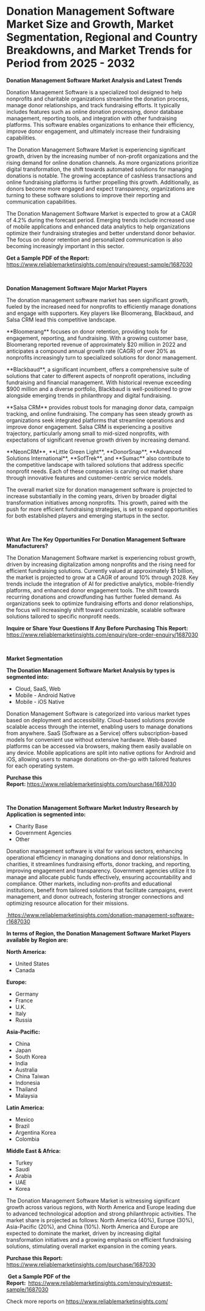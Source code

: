 <p><h1>Donation Management Software Market Size and Growth, Market Segmentation, Regional and Country Breakdowns, and Market Trends for Period from 2025 -  2032</h1></p><p><strong>Donation Management Software Market Analysis and Latest Trends</strong></p>
<p><p>Donation Management Software is a specialized tool designed to help nonprofits and charitable organizations streamline the donation process, manage donor relationships, and track fundraising efforts. It typically includes features such as online donation processing, donor database management, reporting tools, and integration with other fundraising platforms. This software enables organizations to enhance their efficiency, improve donor engagement, and ultimately increase their fundraising capabilities.</p><p>The Donation Management Software Market is experiencing significant growth, driven by the increasing number of non-profit organizations and the rising demand for online donation channels. As more organizations prioritize digital transformation, the shift towards automated solutions for managing donations is notable. The growing acceptance of cashless transactions and online fundraising platforms is further propelling this growth. Additionally, as donors become more engaged and expect transparency, organizations are turning to these software solutions to improve their reporting and communication capabilities.</p><p>The Donation Management Software Market is expected to grow at a CAGR of 4.2% during the forecast period. Emerging trends include increased use of mobile applications and enhanced data analytics to help organizations optimize their fundraising strategies and better understand donor behavior. The focus on donor retention and personalized communication is also becoming increasingly important in this sector.</p></p>
<p><strong>Get a Sample PDF of the Report:&nbsp;</strong> <a href="https://www.reliablemarketinsights.com/enquiry/request-sample/1687030?utm_campaign=3137&utm_medium=2&utm_source=Github&utm_content=ia&utm_term=26032025&utm_id=donation-management-software">https://www.reliablemarketinsights.com/enquiry/request-sample/1687030</a></p>
<p>&nbsp;</p>
<p><strong>Donation Management Software Major Market Players</strong></p>
<p><p>The donation management software market has seen significant growth, fueled by the increased need for nonprofits to efficiently manage donations and engage with supporters. Key players like Bloomerang, Blackbaud, and Salsa CRM lead this competitive landscape.</p><p>**Bloomerang** focuses on donor retention, providing tools for engagement, reporting, and fundraising. With a growing customer base, Bloomerang reported revenue of approximately $20 million in 2022 and anticipates a compound annual growth rate (CAGR) of over 20% as nonprofits increasingly turn to specialized solutions for donor management.</p><p>**Blackbaud**, a significant incumbent, offers a comprehensive suite of solutions that cater to different aspects of nonprofit operations, including fundraising and financial management. With historical revenue exceeding $900 million and a diverse portfolio, Blackbaud is well-positioned to grow alongside emerging trends in philanthropy and digital fundraising.</p><p>**Salsa CRM** provides robust tools for managing donor data, campaign tracking, and online fundraising. The company has seen steady growth as organizations seek integrated platforms that streamline operations and improve donor engagement. Salsa CRM is experiencing a positive trajectory, particularly among small to mid-sized nonprofits, with expectations of significant revenue growth driven by increasing demand.</p><p>**NeonCRM**, **Little Green Light**, **DonorSnap**, **Advanced Solutions International**, **SofTrek**, and **Sumac** also contribute to the competitive landscape with tailored solutions that address specific nonprofit needs. Each of these companies is carving out market share through innovative features and customer-centric service models.</p><p>The overall market size for donation management software is projected to increase substantially in the coming years, driven by broader digital transformation initiatives among nonprofits. This growth, paired with the push for more efficient fundraising strategies, is set to expand opportunities for both established players and emerging startups in the sector.</p></p>
<p>&nbsp;</p>
<p><strong>What Are The Key Opportunities For Donation Management Software Manufacturers?</strong></p>
<p><p>The Donation Management Software market is experiencing robust growth, driven by increasing digitalization among nonprofits and the rising need for efficient fundraising solutions. Currently valued at approximately $1 billion, the market is projected to grow at a CAGR of around 10% through 2028. Key trends include the integration of AI for predictive analytics, mobile-friendly platforms, and enhanced donor engagement tools. The shift towards recurring donations and crowdfunding has further fueled demand. As organizations seek to optimize fundraising efforts and donor relationships, the focus will increasingly shift toward customizable, scalable software solutions tailored to specific nonprofit needs.</p></p>
<p><strong>Inquire or Share Your Questions If Any Before Purchasing This Report:</strong> <a href="https://www.reliablemarketinsights.com/enquiry/pre-order-enquiry/1687030?utm_campaign=3137&utm_medium=2&utm_source=Github&utm_content=ia&utm_term=26032025&utm_id=donation-management-software">https://www.reliablemarketinsights.com/enquiry/pre-order-enquiry/1687030</a></p>
<p>&nbsp;</p>
<p><strong>Market Segmentation</strong></p>
<p><strong>The Donation Management Software Market Analysis by types is segmented into:</strong></p>
<p><ul><li>Cloud, SaaS, Web</li><li>Mobile - Android Native</li><li>Mobile - iOS Native</li></ul></p>
<p><p>Donation Management Software is categorized into various market types based on deployment and accessibility. Cloud-based solutions provide scalable access through the internet, enabling users to manage donations from anywhere. SaaS (Software as a Service) offers subscription-based models for convenient use without extensive hardware. Web-based platforms can be accessed via browsers, making them easily available on any device. Mobile applications are split into native options for Android and iOS, allowing users to manage donations on-the-go with tailored features for each operating system.</p></p>
<p><strong>Purchase this Report:&nbsp;</strong><a href="https://www.reliablemarketinsights.com/purchase/1687030?utm_campaign=3137&utm_medium=2&utm_source=Github&utm_content=ia&utm_term=26032025&utm_id=donation-management-software">https://www.reliablemarketinsights.com/purchase/1687030</a></p>
<p>&nbsp;</p>
<p><strong>The Donation Management Software Market Industry Research by Application is segmented into:</strong></p>
<p><ul><li>Charity Base</li><li>Government Agencies</li><li>Other</li></ul></p>
<p><p>Donation management software is vital for various sectors, enhancing operational efficiency in managing donations and donor relationships. In charities, it streamlines fundraising efforts, donor tracking, and reporting, improving engagement and transparency. Government agencies utilize it to manage and allocate public funds effectively, ensuring accountability and compliance. Other markets, including non-profits and educational institutions, benefit from tailored solutions that facilitate campaigns, event management, and donor outreach, fostering stronger connections and optimizing resource allocation for their missions.</p></p>
<p><a href="https://www.reliablemarketinsights.com/donation-management-software-r1687030?utm_campaign=3137&utm_medium=2&utm_source=Github&utm_content=ia&utm_term=26032025&utm_id=donation-management-software">&nbsp;https://www.reliablemarketinsights.com/donation-management-software-r1687030</a></p>
<p><strong>In terms of Region, the Donation Management Software Market Players available by Region are:</strong></p>
<p>
    <p> <strong> North America: </strong>
        <ul>
            <li>United States</li>
            <li>Canada</li>
        </ul>
        </p> 
    <p> <strong> Europe: </strong>
        <ul>
            <li>Germany</li>
            <li>France</li>
            <li>U.K.</li>
            <li>Italy</li>
            <li>Russia</li>
        </ul>
        </p> 
    <p> <strong> Asia-Pacific: </strong>
        <ul>
            <li>China</li>
            <li>Japan</li>
            <li>South Korea</li>
            <li>India</li>
            <li>Australia</li>
            <li>China Taiwan</li>
            <li>Indonesia</li>
            <li>Thailand</li>
            <li>Malaysia</li>
        </ul>
        </p> 
    <p> <strong> Latin America: </strong>
        <ul>
            <li>Mexico</li>
            <li>Brazil</li>
            <li>Argentina Korea</li>
            <li>Colombia</li>
        </ul>
        </p> 
    <p> <strong> Middle East & Africa: </strong>
        <ul>
            <li>Turkey</li>
            <li>Saudi</li>
            <li>Arabia</li>
            <li>UAE</li>
            <li>Korea</li>
        </ul>
    </p>
    </p>
<p><p>The Donation Management Software Market is witnessing significant growth across various regions, with North America and Europe leading due to advanced technological adoption and strong philanthropic activities. The market share is projected as follows: North America (40%), Europe (30%), Asia-Pacific (20%), and China (10%). North America and Europe are expected to dominate the market, driven by increasing digital transformation initiatives and a growing emphasis on efficient fundraising solutions, stimulating overall market expansion in the coming years.</p></p>
<p><strong>Purchase this Report: </strong><a href="https://www.reliablemarketinsights.com/purchase/1687030?utm_campaign=3137&utm_medium=2&utm_source=Github&utm_content=ia&utm_term=26032025&utm_id=donation-management-software">https://www.reliablemarketinsights.com/purchase/1687030</a></p>
<p>&nbsp;<strong>Get a Sample PDF of the Report:&nbsp;&nbsp;</strong><a href="https://www.reliablemarketinsights.com/enquiry/request-sample/1687030?utm_campaign=3137&utm_medium=2&utm_source=Github&utm_content=ia&utm_term=26032025&utm_id=donation-management-software">https://www.reliablemarketinsights.com/enquiry/request-sample/1687030</a></p>
<p><strong></strong></p>
<p>Check more reports on <a href="https://www.reliablemarketinsights.com/?utm_campaign=3137&utm_medium=2&utm_source=Github&utm_content=ia&utm_term=26032025&utm_id=donation-management-software">https://www.reliablemarketinsights.com/</a></p>